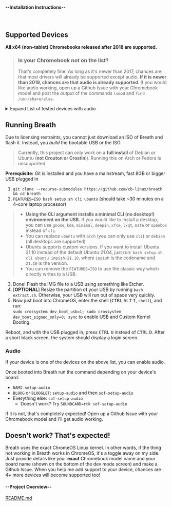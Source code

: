<!-- select:start -->
<!-- select-menu-labels: View: -->

#### --Installation Instructions--

<br>

## Supported Devices

**All x64 (non-tablet) Chromebooks released after 2018 are supported.**

> ### Is your Chromebook not on the list?
> That's completely fine! As long as it's newer than 2017, chances are that most drivers will already be supported except audio. **If it is newer than 2019, chances are that audio is already supported**. If you would like audio working, open up a Github Issue with your Chromebook model and post the output of the commands `lsmod` and `find /usr/share/alsa`.

<details>
<summary>Expand List of tested devices with audio</summary>
<br>

Nami:
* Acer Chromebook 13 / Spin 13
* Dell Inspiron 14 2-in-1 Model 7486 
* Yoga Chromebook C630
* HP Chromebook x360 14 (i3 8130u)
* Acer Chromebook 715
* Acer Chromebook 714
* HP Chromebook 15 G1
* Dell Inspiron Chromebook 14 (7460)

Octopus:
* HP Chromebook x360 14b (Blooguard) (unconfirmed)
* Acer Chromebook 311
* Acer Chromebook Spin 511
* Lenovo 300e Chromebook 2nd Gen (Intel)
* Lenovo 100e Chromebook 2nd Gen (Intel)
* Lenovo 500e Chromebook 2nd Gen
* Acer Chromebook Spin 512 (R851TN)
* Acer Chromebook 512 (C851/C851T)
* ASUS Chromebook Flip C204
* ASUS Chromebook Flip C214
* HP Chromebook x360 11 G2 EE
* HP Chromebook 11 G7 EE
* Lenovo Chromebook C340-11
* Lenovo Chromebook S340-14
* Acer Chromebook 315 (CB315-3H/3HT)
* Acer Chromebook 314 (CB314-1H/1HT)
* Acer Chromebook Spin 311 (CP311-2H)
* Acer Chromebook 311 (CB311-9HT/9H)
* Samsung Chromebook 4
* Samsung Chromebook+
* HP Chromebook x360 11 G3 EE
* HP Chromebook 14 G6
* HP Chromebook 11 G8 EE
* HP Chromebook 14a (unconfirmed)
* Acer Chromebook 314 (C933L/LT)
* Ideapad 3 Chromebook
* ASUS Chromebook CX1101
* ASUS Chromebook C424

Volteer:
* IdeaPad Flex 5i Chromebook
* Acer Chromebook Spin 713 (CP713-3W)
* Acer Chromebook 514 (CB514-1H) (Certain high end models?)
* ASUS Chromebook Flip CX5 (CX5500)
* HP Pro c640 G2 Chromebook
* ASUS Chromebook CX9 (CX9400)
* Acer Chromebook 515

Reef:
* Lenovo Thinkpad 11e Chromebook / Lenovo Thinkpad Yoga 11e Chromebook
* HP Chromebook x360 11 G1 EE
* Acer Chromebook Spin 11 R751T
* Acer Chromebook 15 CB515-1HT/1H

Zork:
* Picasso/Dali
  * Lenovo ThinkPad C13 Yoga Chromebook
  * HP Pro c645 Chromebook Enterprise
  * Acer Chromebook Spin 514
  * ASUS Chromebook Flip CM5
* Pollock (untested)
  * Lenovo 300e Chromebook Gen 3 AMD
  * Lenovo 100e Chromebook Gen 3 AMD
  * HP Chromebook 14a-nd0097nr
  * HP Chromebook x360 14a (AMD)
  * ASUS Chromebook Flip CM1

Coral:
* Acer Chromebook 11 (C732, C732T, C732L & C732LT )
* Lenovo 100e Chromebook
* Lenovo 500e Chromebook
* Acer Chromebook 11 (CB311-8H & CB311-8HT)
* Acer Chromebook Spin 11 (CP311-1H & CP311-1HN)
* CTL Chromebook J41
* CTL Chromebook NL7
* CTL Chromebook NL7T-360
* ASUS Chromebook C223
* Lenovo Chromebook C330
* ASUS Chromebook C423
* ASUS Chromebook C523
* PCmerge Chromebook AL116
* ASUS Chromebook C403

Untested, but `dedede` should work
</details>

## Running Breath

Due to licensing restraints, you cannot just download an ISO of Breath and flash it. Instead, you *build* the bootable USB or the ISO.
> Currently, this project can only work on a **full install** of Debian or Ubuntu (**not Crouton or Crostini**). Running this on Arch or Fedora is unsupported.

**Prerequisite:** Git is installed and you have a mainstream, fast 8GB or bigger USB plugged in

1. `git clone --recurse-submodules https://github.com/cb-linux/breath && cd breath`
2. `FEATURES=ISO bash setup.sh cli ubuntu`
(should take ~30 minutes on a 4-core laptop processor)

> * **Using the CLI argument installs a minimal CLI (no desktop!) environment on the USB.** If you would like to install a desktop, you can use `gnome`, `kde`, `minimal`, `deepin`, `xfce`, `lxqt`, `mate` or `openbox` instead of `cli`.
> * You can replace `ubuntu` with `arch` (you can only use `cli`) or `debian` (all desktops are supported)
> * Ubuntu supports custom versions. If you want to install Ubuntu 21.10 instead of the default Ubuntu 21.04, just run: `bash setup.sh cli ubuntu impish-21.10`, where `impish` is the codename and `21.10` is the version.
> * You can remove the `FEATURES=ISO` to use the classic way which directly writes to a USB.

3. Done! Flash the IMG file to a USB using something like Etcher.
4. [**OPTIONAL**] Resize the partition of your USB by running `bash extract.sh`. Otherwise, your USB will run out of space very quickly.
5. Now just boot into ChromeOS, enter the shell (<kbd>CTRL</kbd> <kbd>ALT</kbd> <kbd>T</kbd>, `shell`), and run:  
`sudo crossystem dev_boot_usb=1; sudo crossystem dev_boot_signed_only=0; sync`
to enable USB and Custom Kernel Booting.

Reboot, and with the USB plugged in, press <kbd>CTRL</kbd> <kbd>U</kbd> instead of <kbd>CTRL</kbd> <kbd>D</kbd>. After a short black screen, the system should display a login screen.

### Audio

If your device is one of the devices on the above list, you can enable audio.

Once booted into Breath run the command depending on your device's board:

- `NAMI`: `setup-audio`
- `BLOOG` or `BLOOGLET`: `setup-audio` and then `sof-setup-audio`
- Everything else: `sof-setup-audio`
  - Doesn't work? Try `SOUNDCARD=rtk sof-setup-audio`

If it is not, that's completely expected! Open up a Github Issue with your Chromebook model and I'll  get audio working.

## Doesn't work? That's expected!

Breath uses the exact ChromeOS Linux kernel. In other words, if the thing not working in Breath works in ChromeOS, it's a toggle away on my side. Just provide details like your **exact** Chromebook model name and your board name (shown on the bottom of the dev mode screen) and make a Github Issue. When you help me add support to your device, chances are 4+ more devices will become supported too!

#### --Project Overview--

[README.md](https://raw.githubusercontent.com/cb-linux/breath/main/README.md ':include')

<!-- select:end -->

